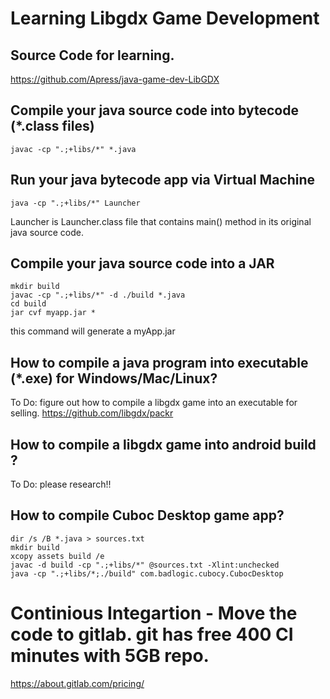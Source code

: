 
# Learning Libgdx Game Development

## Source Code for learning.
https://github.com/Apress/java-game-dev-LibGDX

## Compile your java source code into bytecode (*.class files)

```
javac -cp ".;+libs/*" *.java
```
## Run your java bytecode app via Virtual Machine

```
java -cp ".;+libs/*" Launcher
```
Launcher is Launcher.class file that contains main() method in its original java source code.

## Compile your java source code into a JAR
```
mkdir build
javac -cp ".;+libs/*" -d ./build *.java
cd build
jar cvf myapp.jar *
```
this command will generate a myApp.jar

## How to compile a java program into executable (*.exe) for Windows/Mac/Linux?

To Do: figure out how to compile a libgdx game into an executable for selling.
https://github.com/libgdx/packr

## How to compile a libgdx game into android build ?
To Do: please research!!

## How to compile Cuboc Desktop game app?
```
dir /s /B *.java > sources.txt              
mkdir build
xcopy assets build /e
javac -d build -cp ".;+libs/*" @sources.txt -Xlint:unchecked 
java -cp ".;+libs/*;./build" com.badlogic.cubocy.CubocDesktop
```
# Continious Integartion - Move the code to gitlab. git has free 400 CI minutes with 5GB repo.
https://about.gitlab.com/pricing/

